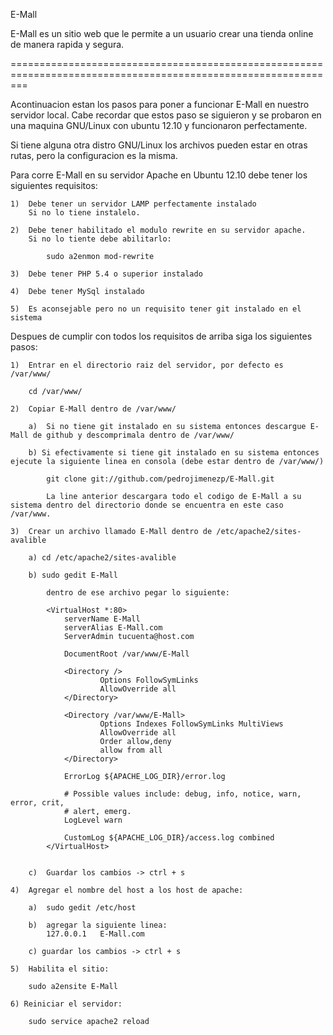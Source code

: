 E-Mall

E-Mall es un sitio web que le permite a un usuario crear una tienda online de manera rapida y segura.


===============================================================================================================

Acontinuacion estan los pasos para poner a funcionar E-Mall en nuestro servidor local.
Cabe recordar que estos paso se siguieron y se probaron en una maquina GNU/Linux con ubuntu 12.10 y funcionaron perfectamente.

Si tiene alguna otra distro GNU/Linux los archivos pueden estar en otras rutas, pero la configuracion es la misma.


Para corre E-Mall en su servidor Apache en Ubuntu 12.10 debe tener los siguientes requisitos:
    
    1)  Debe tener un servidor LAMP perfectamente instalado
        Si no lo tiene instalelo.

    2)  Debe tener habilitado el modulo rewrite en su servidor apache.
        Si no lo tiente debe abilitarlo:
            
            sudo a2enmon mod-rewrite
    
    3)  Debe tener PHP 5.4 o superior instalado

    4)  Debe tener MySql instalado

    5)  Es aconsejable pero no un requisito tener git instalado en el sistema 

Despues de cumplir con todos los requisitos de arriba siga los siguientes pasos:
    
    1)  Entrar en el directorio raiz del servidor, por defecto es /var/www/

        cd /var/www/
        
    2)  Copiar E-Mall dentro de /var/www/
        
        a)  Si no tiene git instalado en su sistema entonces descargue E-Mall de github y descomprimala dentro de /var/www/

        b) Si efectivamente si tiene git instalado en su sistema entonces ejecute la siguiente linea en consola (debe estar dentro de /var/www/)
            
            git clone git://github.com/pedrojimenezp/E-Mall.git 

            La line anterior descargara todo el codigo de E-Mall a su sistema dentro del directorio donde se encuentra en este caso /var/www.
   
    3)  Crear un archivo llamado E-Mall dentro de /etc/apache2/sites-avalible
        
        a) cd /etc/apache2/sites-avalible
        
        b) sudo gedit E-Mall

            dentro de ese archivo pegar lo siguiente:

            <VirtualHost *:80>
                serverName E-Mall
                serverAlias E-Mall.com
                ServerAdmin tucuenta@host.com

                DocumentRoot /var/www/E-Mall

                <Directory />
                        Options FollowSymLinks
                        AllowOverride all
                </Directory>

                <Directory /var/www/E-Mall>
                        Options Indexes FollowSymLinks MultiViews
                        AllowOverride all
                        Order allow,deny
                        allow from all
                </Directory>

                ErrorLog ${APACHE_LOG_DIR}/error.log

                # Possible values include: debug, info, notice, warn, error, crit,
                # alert, emerg.
                LogLevel warn

                CustomLog ${APACHE_LOG_DIR}/access.log combined
            </VirtualHost>


        c)  Guardar los cambios -> ctrl + s

    4)  Agregar el nombre del host a los host de apache:

        a)  sudo gedit /etc/host

        b)  agregar la siguiente linea:
            127.0.0.1   E-Mall.com

        c) guardar los cambios -> ctrl + s

    5)  Habilita el sitio:

        sudo a2ensite E-Mall

    6) Reiniciar el servidor:

        sudo service apache2 reload
